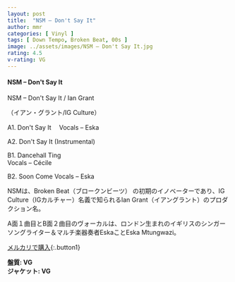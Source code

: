 ```yaml
---
layout: post
title:  "NSM – Don't Say It"
author: mmr
categories: [ Vinyl ]
tags: [ Down Tempo, Broken Beat, 00s ]
image: ../assets/images/NSM – Don't Say It.jpg
rating: 4.5
v-rating: VG
---
```


#### NSM – Don't Say It

NSM – Don't Say It / Ian Grant

（イアン・グラント/IG Culture）

A1. Don't Say It　
Vocals – Eska

A2. Don't Say It (Instrumental)

B1. Dancehall Ting  
Vocals – Cécile

B2. Soon Come
Vocals – Eska

NSMは、Broken Beat（ブロークンビーツ） の初期のイノベーターであり、IG Culture（IGカルチャー）名義で知られるIan Grant（イアングラント）のプロダクション名。

A面１曲目とB面２曲目のヴォーカルは、ロンドン生まれのイギリスのシンガー ソングライター＆マルチ楽器奏者EskaことEska Mtungwazi。

[メルカリで購入](https://jp.mercari.com/item/m72468872121?afid=6142608987){:.button1}

<div class="mt-4 mb-4 d-flex align-items-center">
<strong class="mr-1">盤質: VG</strong>
</div>
<div class="mt-4 mb-4 d-flex align-items-center">
<strong class="mr-1">ジャケット: VG</strong>
</div>
